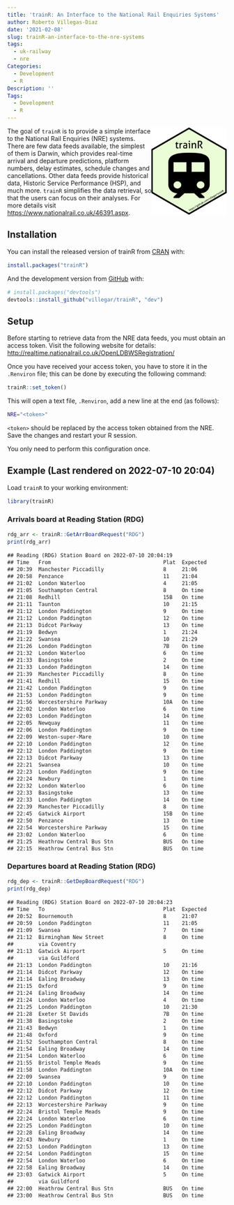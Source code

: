 ```yaml
---
title: 'trainR: An Interface to the National Rail Enquiries Systems'
author: Roberto Villegas-Diaz
date: '2021-02-08'
slug: trainR-an-interface-to-the-nre-systems
tags:
  - uk-railway
  - nre
Categories:
  - Development
  - R
Description: ''
Tags:
  - Development
  - R
---
```


<img src="https://raw.githubusercontent.com/villegar/trainR/main/inst/images/logo.png" alt="logo" align="right" height=200px/>

The goal of `trainR` is to provide a simple interface to the 
National Rail Enquiries (NRE) systems. There are few data feeds 
available, the simplest of them is Darwin, which provides real-time 
arrival and departure predictions, platform numbers, delay estimates, 
schedule changes and cancellations. Other data feeds provide historical 
data, Historic Service Performance (HSP), and much more. `trainR` 
simplifies the data retrieval, so that the users can focus on their 
analyses. For more details visit 
https://www.nationalrail.co.uk/46391.aspx.

## Installation

You can install the released version of trainR from [CRAN](https://CRAN.R-project.org) with:

``` r
install.packages("trainR")
```

And the development version from [GitHub](https://github.com/) with:

``` r
# install.packages("devtools")
devtools::install_github("villegar/trainR", "dev")
```

## Setup
Before starting to retrieve data from the NRE data feeds, you must obtain an access token. 
Visit the following website for details: http://realtime.nationalrail.co.uk/OpenLDBWSRegistration/

Once you have received your access token, you have to store it in the `.Renviron` file; this can be 
done by executing the following command:


```r
trainR::set_token()
```

This will open a text file, `.Renviron`, add a new line at the end (as follows):

```bash
NRE="<token>"
```

`<token>` should be replaced by the access token obtained from the NRE. Save the changes and restart 
your R session.

You only need to perform this configuration once.

## Example (Last rendered on 2022-07-10 20:04)

Load `trainR` to your working environment:

```r
library(trainR)
```

### Arrivals board at Reading Station (RDG)


```r
rdg_arr <- trainR::GetArrBoardRequest("RDG")
print(rdg_arr)
```

```
## Reading (RDG) Station Board on 2022-07-10 20:04:19
## Time   From                                    Plat  Expected
## 20:39  Manchester Piccadilly                   8     21:06
## 20:58  Penzance                                11    21:04
## 21:02  London Waterloo                         4     21:05
## 21:05  Southampton Central                     8     On time
## 21:08  Redhill                                 15B   On time
## 21:11  Taunton                                 10    21:15
## 21:12  London Paddington                       9     On time
## 21:12  London Paddington                       12    On time
## 21:13  Didcot Parkway                          13    On time
## 21:19  Bedwyn                                  1     21:24
## 21:22  Swansea                                 10    21:29
## 21:26  London Paddington                       7B    On time
## 21:32  London Waterloo                         6     On time
## 21:33  Basingstoke                             2     On time
## 21:33  London Paddington                       14    On time
## 21:39  Manchester Piccadilly                   8     On time
## 21:41  Redhill                                 15    On time
## 21:42  London Paddington                       9     On time
## 21:53  London Paddington                       9     On time
## 21:56  Worcestershire Parkway                  10A   On time
## 22:02  London Waterloo                         6     On time
## 22:03  London Paddington                       14    On time
## 22:05  Newquay                                 11    On time
## 22:06  London Paddington                       9     On time
## 22:09  Weston-super-Mare                       10    On time
## 22:10  London Paddington                       12    On time
## 22:12  London Paddington                       9     On time
## 22:13  Didcot Parkway                          13    On time
## 22:21  Swansea                                 10    On time
## 22:23  London Paddington                       9     On time
## 22:24  Newbury                                 1     On time
## 22:32  London Waterloo                         6     On time
## 22:33  Basingstoke                             13    On time
## 22:33  London Paddington                       14    On time
## 22:39  Manchester Piccadilly                   8     On time
## 22:45  Gatwick Airport                         15B   On time
## 22:50  Penzance                                13    On time
## 22:54  Worcestershire Parkway                  15    On time
## 23:02  London Waterloo                         6     On time
## 21:25  Heathrow Central Bus Stn                BUS   On time
## 22:15  Heathrow Central Bus Stn                BUS   On time
```

### Departures board at Reading Station (RDG)


```r
rdg_dep <- trainR::GetDepBoardRequest("RDG")
print(rdg_dep)
```

```
## Reading (RDG) Station Board on 2022-07-10 20:04:23
## Time   To                                      Plat  Expected
## 20:52  Bournemouth                             8     21:07
## 20:59  London Paddington                       11    21:05
## 21:09  Swansea                                 7     On time
## 21:12  Birmingham New Street                   8     On time
##        via Coventry                            
## 21:13  Gatwick Airport                         5     On time
##        via Guildford                           
## 21:13  London Paddington                       10    21:16
## 21:14  Didcot Parkway                          12    On time
## 21:14  Ealing Broadway                         13    On time
## 21:15  Oxford                                  9     On time
## 21:24  Ealing Broadway                         14    On time
## 21:24  London Waterloo                         4     On time
## 21:25  London Paddington                       10    21:30
## 21:28  Exeter St Davids                        7B    On time
## 21:38  Basingstoke                             2     On time
## 21:43  Bedwyn                                  1     On time
## 21:48  Oxford                                  9     On time
## 21:52  Southampton Central                     8     On time
## 21:54  Ealing Broadway                         14    On time
## 21:54  London Waterloo                         6     On time
## 21:55  Bristol Temple Meads                    9     On time
## 21:58  London Paddington                       10A   On time
## 22:09  Swansea                                 9     On time
## 22:10  London Paddington                       10    On time
## 22:12  Didcot Parkway                          12    On time
## 22:12  London Paddington                       11    On time
## 22:13  Worcestershire Parkway                  9     On time
## 22:24  Bristol Temple Meads                    9     On time
## 22:24  London Waterloo                         6     On time
## 22:25  London Paddington                       10    On time
## 22:28  Ealing Broadway                         14    On time
## 22:43  Newbury                                 1     On time
## 22:53  London Paddington                       13    On time
## 22:54  London Paddington                       15    On time
## 22:54  London Waterloo                         6     On time
## 22:58  Ealing Broadway                         14    On time
## 23:03  Gatwick Airport                         5     On time
##        via Guildford                           
## 22:00  Heathrow Central Bus Stn                BUS   On time
## 23:00  Heathrow Central Bus Stn                BUS   On time
```
